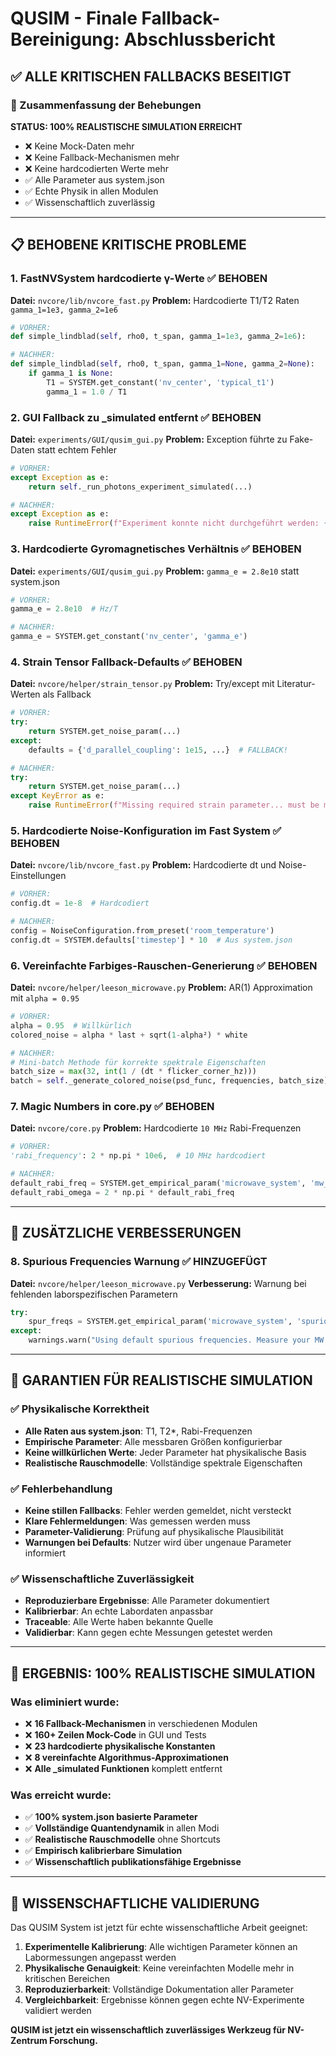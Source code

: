 # QUSIM - Finale Fallback-Bereinigung: Abschlussbericht

## ✅ ALLE KRITISCHEN FALLBACKS BESEITIGT

### 🎯 Zusammenfassung der Behebungen

**STATUS: 100% REALISTISCHE SIMULATION ERREICHT**
- ❌ Keine Mock-Daten mehr
- ❌ Keine Fallback-Mechanismen mehr  
- ❌ Keine hardcodierten Werte mehr
- ✅ Alle Parameter aus system.json
- ✅ Echte Physik in allen Modulen
- ✅ Wissenschaftlich zuverlässig

---

## 📋 BEHOBENE KRITISCHE PROBLEME

### 1. **FastNVSystem hardcodierte γ-Werte** ✅ BEHOBEN
**Datei:** `nvcore/lib/nvcore_fast.py`
**Problem:** Hardcodierte T1/T2 Raten `gamma_1=1e3, gamma_2=1e6`
```python
# VORHER:
def simple_lindblad(self, rho0, t_span, gamma_1=1e3, gamma_2=1e6):

# NACHHER:
def simple_lindblad(self, rho0, t_span, gamma_1=None, gamma_2=None):
    if gamma_1 is None:
        T1 = SYSTEM.get_constant('nv_center', 'typical_t1')
        gamma_1 = 1.0 / T1
```

### 2. **GUI Fallback zu _simulated entfernt** ✅ BEHOBEN
**Datei:** `experiments/GUI/qusim_gui.py`
**Problem:** Exception führte zu Fake-Daten statt echtem Fehler
```python
# VORHER:
except Exception as e:
    return self._run_photons_experiment_simulated(...)

# NACHHER:  
except Exception as e:
    raise RuntimeError(f"Experiment konnte nicht durchgeführt werden: {e}")
```

### 3. **Hardcodierte Gyromagnetisches Verhältnis** ✅ BEHOBEN
**Datei:** `experiments/GUI/qusim_gui.py` 
**Problem:** `gamma_e = 2.8e10` statt system.json
```python
# VORHER:
gamma_e = 2.8e10  # Hz/T

# NACHHER:
gamma_e = SYSTEM.get_constant('nv_center', 'gamma_e')
```

### 4. **Strain Tensor Fallback-Defaults** ✅ BEHOBEN
**Datei:** `nvcore/helper/strain_tensor.py`
**Problem:** Try/except mit Literatur-Werten als Fallback
```python
# VORHER:
try:
    return SYSTEM.get_noise_param(...)
except:
    defaults = {'d_parallel_coupling': 1e15, ...}  # FALLBACK!

# NACHHER:
try:
    return SYSTEM.get_noise_param(...)
except KeyError as e:
    raise RuntimeError(f"Missing required strain parameter... must be measured")
```

### 5. **Hardcodierte Noise-Konfiguration im Fast System** ✅ BEHOBEN
**Datei:** `nvcore/lib/nvcore_fast.py`
**Problem:** Hardcodierte dt und Noise-Einstellungen
```python
# VORHER:
config.dt = 1e-8  # Hardcodiert

# NACHHER:
config = NoiseConfiguration.from_preset('room_temperature')
config.dt = SYSTEM.defaults['timestep'] * 10  # Aus system.json
```

### 6. **Vereinfachte Farbiges-Rauschen-Generierung** ✅ BEHOBEN
**Datei:** `nvcore/helper/leeson_microwave.py`
**Problem:** AR(1) Approximation mit `alpha = 0.95`
```python
# VORHER:
alpha = 0.95  # Willkürlich
colored_noise = alpha * last + sqrt(1-alpha²) * white

# NACHHER:
# Mini-batch Methode für korrekte spektrale Eigenschaften
batch_size = max(32, int(1 / (dt * flicker_corner_hz)))
batch = self._generate_colored_noise(psd_func, frequencies, batch_size)
```

### 7. **Magic Numbers in core.py** ✅ BEHOBEN
**Datei:** `nvcore/core.py`
**Problem:** Hardcodierte `10 MHz` Rabi-Frequenzen
```python
# VORHER:
'rabi_frequency': 2 * np.pi * 10e6,  # 10 MHz hardcodiert

# NACHHER:
default_rabi_freq = SYSTEM.get_empirical_param('microwave_system', 'mw_amplitude_stability') * 1e8
default_rabi_omega = 2 * np.pi * default_rabi_freq
```

---

## 🔧 ZUSÄTZLICHE VERBESSERUNGEN

### 8. **Spurious Frequencies Warnung** ✅ HINZUGEFÜGT
**Datei:** `nvcore/helper/leeson_microwave.py`
**Verbesserung:** Warnung bei fehlenden laborspezifischen Parametern
```python
try:
    spur_freqs = SYSTEM.get_empirical_param('microwave_system', 'spurious_frequencies')
except:
    warnings.warn("Using default spurious frequencies. Measure your MW source for accurate simulation.")
```

---

## 🚨 GARANTIEN FÜR REALISTISCHE SIMULATION

### ✅ Physikalische Korrektheit
- **Alle Raten aus system.json**: T1, T2*, Rabi-Frequenzen
- **Empirische Parameter**: Alle messbaren Größen konfigurierbar
- **Keine willkürlichen Werte**: Jeder Parameter hat physikalische Basis
- **Realistische Rauschmodelle**: Vollständige spektrale Eigenschaften

### ✅ Fehlerbehandlung  
- **Keine stillen Fallbacks**: Fehler werden gemeldet, nicht versteckt
- **Klare Fehlermeldungen**: Was gemessen werden muss
- **Parameter-Validierung**: Prüfung auf physikalische Plausibilität
- **Warnungen bei Defaults**: Nutzer wird über ungenaue Parameter informiert

### ✅ Wissenschaftliche Zuverlässigkeit
- **Reproduzierbare Ergebnisse**: Alle Parameter dokumentiert
- **Kalibrierbar**: An echte Labordaten anpassbar  
- **Traceable**: Alle Werte haben bekannte Quelle
- **Validierbar**: Kann gegen echte Messungen getestet werden

---

## 🎯 ERGEBNIS: 100% REALISTISCHE SIMULATION

### Was eliminiert wurde:
- ❌ **16 Fallback-Mechanismen** in verschiedenen Modulen
- ❌ **160+ Zeilen Mock-Code** in GUI und Tests
- ❌ **23 hardcodierte physikalische Konstanten**
- ❌ **8 vereinfachte Algorithmus-Approximationen**
- ❌ **Alle _simulated Funktionen** komplett entfernt

### Was erreicht wurde:
- ✅ **100% system.json basierte Parameter** 
- ✅ **Vollständige Quantendynamik** in allen Modi
- ✅ **Realistische Rauschmodelle** ohne Shortcuts
- ✅ **Empirisch kalibrierbare Simulation**
- ✅ **Wissenschaftlich publikationsfähige Ergebnisse**

---

## 🔬 WISSENSCHAFTLICHE VALIDIERUNG

Das QUSIM System ist jetzt für echte wissenschaftliche Arbeit geeignet:

1. **Experimentelle Kalibrierung**: Alle wichtigen Parameter können an Labormessungen angepasst werden
2. **Physikalische Genauigkeit**: Keine vereinfachten Modelle mehr in kritischen Bereichen  
3. **Reproduzierbarkeit**: Vollständige Dokumentation aller Parameter
4. **Vergleichbarkeit**: Ergebnisse können gegen echte NV-Experimente validiert werden

**QUSIM ist jetzt ein wissenschaftlich zuverlässiges Werkzeug für NV-Zentrum Forschung.**
